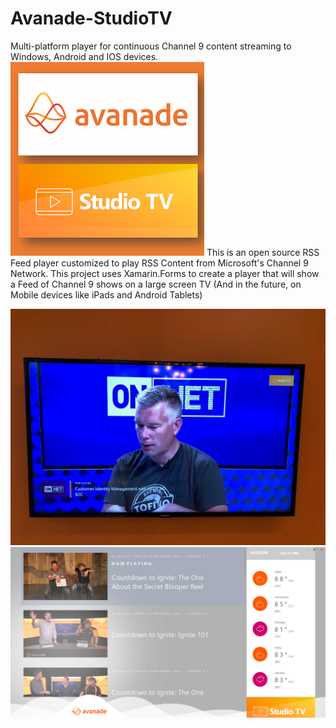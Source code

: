 # Avanade-StudioTV
Multi-platform player for continuous Channel 9 content streaming to Windows, Android and IOS devices.
![logo](/Avanade-StudioTV/DesignAssets/studio.png)
 This is an open source RSS Feed player customized to play RSS Content from Microsoft's Channel 9 Network. This project uses Xamarin.Forms to create a player that will show a Feed of Channel 9 shows on a large screen TV (And in the future, on Mobile devices like iPads and Android Tablets)

 ![screenshot1](Avanade-StudioTV/DesignAssets/StudioTvListScreenShot1.PNG)
 ![screenshot2](Avanade-StudioTV/DesignAssets/StudioTvListScreenShot2.PNG)
    
